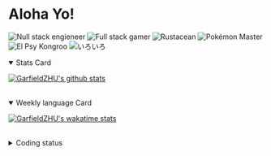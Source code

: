 # Aloha Yo!

![Null stack engieneer](https://img.shields.io/badge/-Null_stack_engineer-a890f0)
![Full stack gamer](https://img.shields.io/badge/-Full_stack_gamer-78c850)
![Rustacean](https://img.shields.io/badge/-Rustacean-f74c00)
![Pokémon Master](https://img.shields.io/badge/-Pokémon_Master-f8d030)
![El Psy Kongroo](https://img.shields.io/badge/-El_Psy_Kongroo-6890f0)
![いろいろ](https://img.shields.io/badge/-いろいろ-f85888)


<details open>
<summary>Stats Card</summary>
 
[![GarfieldZHU's github stats](https://github-readme-stats.vercel.app/api?username=GarfieldZHU&show_icons=true&theme=tokyonight)](https://github.com/anuraghazra/github-readme-stats)
 
</details>

<br/>

<details open>
<summary>Weekly language Card</summary>
 
[![GarfieldZHU's wakatime stats](https://github-readme-stats.vercel.app/api/wakatime?username=AlohaYo&theme=nightowl&layout=compact)](https://github.com/GarfieldZHU/GarfieldZHU)


<br/>

</details>

<details>

<summary>Coding status</summary>

<br/>

<!--START_SECTION:waka-->
**🐱 My Github Data** 

> 🏆 359 Contributions in the Year 2021
 > 
> 📦 484.2 kB Used in Github's Storage 
 > 
> 🚫 Not Opted to Hire
 > 
> 📜 60 Public Repositories 
 > 
> 🔑 33 Private Repositories  
 > 
**I'm a Night 🦉** 

```text
🌞 Morning    64 commits     ██░░░░░░░░░░░░░░░░░░░░░░░   10.03% 
🌆 Daytime    172 commits    ██████░░░░░░░░░░░░░░░░░░░   26.96% 
🌃 Evening    277 commits    ██████████░░░░░░░░░░░░░░░   43.42% 
🌙 Night      125 commits    █████░░░░░░░░░░░░░░░░░░░░   19.59%

```


📊 **This Week I Spent My Time On** 

```text
💬 Programming Languages: 
TypeScript               12 hrs 53 mins      █████████████████████░░░░   86.09% 
JSON                     57 mins             █░░░░░░░░░░░░░░░░░░░░░░░░   6.45% 
JavaScript               29 mins             ░░░░░░░░░░░░░░░░░░░░░░░░░   3.3% 
Other                    18 mins             ░░░░░░░░░░░░░░░░░░░░░░░░░   2.01% 
Java                     17 mins             ░░░░░░░░░░░░░░░░░░░░░░░░░   1.92%

🔥 Editors: 
VS Code                  14 hrs 41 mins      ████████████████████████░   98.08% 
IntelliJ                 17 mins             ░░░░░░░░░░░░░░░░░░░░░░░░░   1.92%

💻 Operating System: 
Mac                      14 hrs 41 mins      ████████████████████████░   98.08% 
Windows                  17 mins             ░░░░░░░░░░░░░░░░░░░░░░░░░   1.92%

```


 Last Updated on 20/06/2021
<!--END_SECTION:waka-->

</details>

